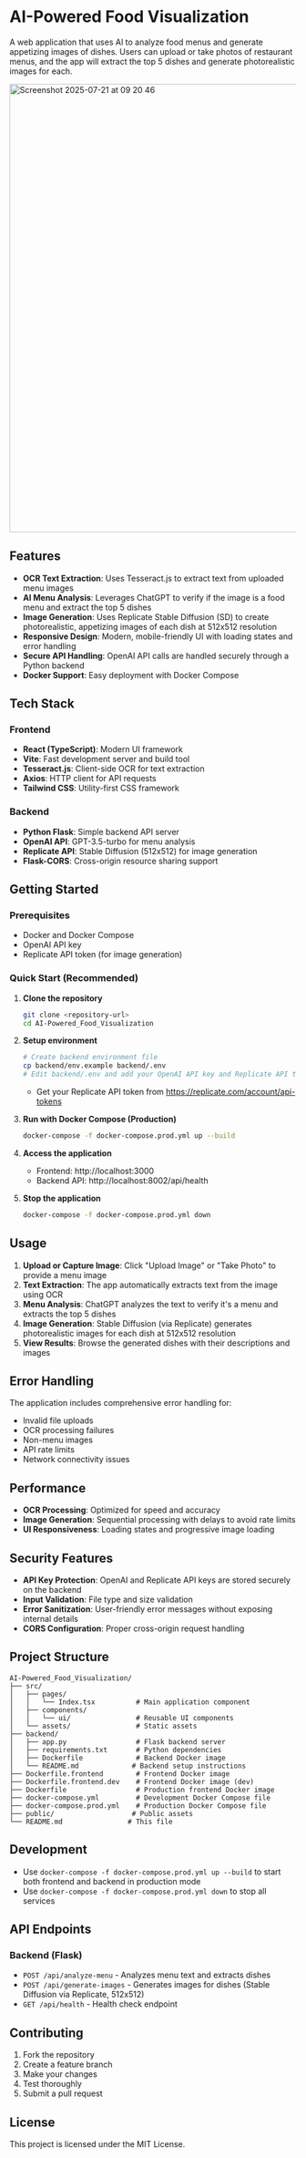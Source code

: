# AI-Powered Food Visualization

A web application that uses AI to analyze food menus and generate appetizing images of dishes. Users can upload or take photos of restaurant menus, and the app will extract the top 5 dishes and generate photorealistic images for each.

<img width="942" height="787" alt="Screenshot 2025-07-21 at 09 20 46" src="https://github.com/user-attachments/assets/eeb3083b-26d1-4d3a-b8df-6e97b7b37da2" />


## Features

- **OCR Text Extraction**: Uses Tesseract.js to extract text from uploaded menu images
- **AI Menu Analysis**: Leverages ChatGPT to verify if the image is a food menu and extract the top 5 dishes
- **Image Generation**: Uses Replicate Stable Diffusion (SD) to create photorealistic, appetizing images of each dish at 512x512 resolution
- **Responsive Design**: Modern, mobile-friendly UI with loading states and error handling
- **Secure API Handling**: OpenAI API calls are handled securely through a Python backend
- **Docker Support**: Easy deployment with Docker Compose

## Tech Stack

### Frontend
- **React (TypeScript)**: Modern UI framework
- **Vite**: Fast development server and build tool
- **Tesseract.js**: Client-side OCR for text extraction
- **Axios**: HTTP client for API requests
- **Tailwind CSS**: Utility-first CSS framework

### Backend
- **Python Flask**: Simple backend API server
- **OpenAI API**: GPT-3.5-turbo for menu analysis
- **Replicate API**: Stable Diffusion (512x512) for image generation
- **Flask-CORS**: Cross-origin resource sharing support

## Getting Started

### Prerequisites
- Docker and Docker Compose
- OpenAI API key
- Replicate API token (for image generation)

### Quick Start (Recommended)

1. **Clone the repository**
   ```bash
   git clone <repository-url>
   cd AI-Powered_Food_Visualization
   ```

2. **Setup environment**
   ```bash
   # Create backend environment file
   cp backend/env.example backend/.env
   # Edit backend/.env and add your OpenAI API key and Replicate API token
   ```
   - Get your Replicate API token from https://replicate.com/account/api-tokens

3. **Run with Docker Compose (Production)**
   ```bash
   docker-compose -f docker-compose.prod.yml up --build
   ```

4. **Access the application**
   - Frontend: http://localhost:3000
   - Backend API: http://localhost:8002/api/health

5. **Stop the application**
   ```bash
   docker-compose -f docker-compose.prod.yml down
   ```

## Usage

1. **Upload or Capture Image**: Click "Upload Image" or "Take Photo" to provide a menu image
2. **Text Extraction**: The app automatically extracts text from the image using OCR
3. **Menu Analysis**: ChatGPT analyzes the text to verify it's a menu and extracts the top 5 dishes
4. **Image Generation**: Stable Diffusion (via Replicate) generates photorealistic images for each dish at 512x512 resolution
5. **View Results**: Browse the generated dishes with their descriptions and images

## Error Handling

The application includes comprehensive error handling for:
- Invalid file uploads
- OCR processing failures
- Non-menu images
- API rate limits
- Network connectivity issues

## Performance

- **OCR Processing**: Optimized for speed and accuracy
- **Image Generation**: Sequential processing with delays to avoid rate limits
- **UI Responsiveness**: Loading states and progressive image loading

## Security Features

- **API Key Protection**: OpenAI and Replicate API keys are stored securely on the backend
- **Input Validation**: File type and size validation
- **Error Sanitization**: User-friendly error messages without exposing internal details
- **CORS Configuration**: Proper cross-origin request handling

## Project Structure

```
AI-Powered_Food_Visualization/
├── src/
│   ├── pages/
│   │   └── Index.tsx          # Main application component
│   ├── components/
│   │   └── ui/                # Reusable UI components
│   └── assets/                # Static assets
├── backend/
│   ├── app.py                 # Flask backend server
│   ├── requirements.txt       # Python dependencies
│   ├── Dockerfile             # Backend Docker image
│   └── README.md             # Backend setup instructions
├── Dockerfile.frontend        # Frontend Docker image
├── Dockerfile.frontend.dev    # Frontend Docker image (dev)
├── Dockerfile                 # Production frontend Docker image
├── docker-compose.yml         # Development Docker Compose file
├── docker-compose.prod.yml    # Production Docker Compose file
├── public/                   # Public assets
└── README.md                # This file
```

## Development

- Use `docker-compose -f docker-compose.prod.yml up --build` to start both frontend and backend in production mode
- Use `docker-compose -f docker-compose.prod.yml down` to stop all services

## API Endpoints

### Backend (Flask)
- `POST /api/analyze-menu` - Analyzes menu text and extracts dishes
- `POST /api/generate-images` - Generates images for dishes (Stable Diffusion via Replicate, 512x512)
- `GET /api/health` - Health check endpoint

## Contributing

1. Fork the repository
2. Create a feature branch
3. Make your changes
4. Test thoroughly
5. Submit a pull request

## License

This project is licensed under the MIT License.
